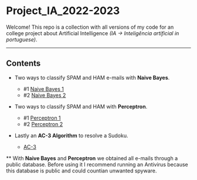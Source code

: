 # Project_IA_2022-2023

Welcome! This repo is a collection with all versions of my code for an college project about Artificial Intelligence *(IA -> Inteligência artificial in portuguese)*.

---
## Contents

- Two ways to classify SPAM and HAM e-mails with **Naive Bayes**.
    - #1 [Naive Bayes 1](https://github.com/DyMatos/Project_IA_2022-2023/blob/main/src/Naive%20Bayes/NaiveBayes1.py)
    - #2 [Naive Bayes 2](https://github.com/DyMatos/Project_IA_2022-2023/blob/main/src/Naive%20Bayes/NaiveBayes2.py)

- Two ways to classify SPAM and HAM with **Perceptron**.
    - #1 [Perceptron 1](https://github.com/DyMatos/Project_IA_2022-2023/tree/main/src/Peceptron/Perceptron1)
    - #2 [Perceptron 2](https://github.com/DyMatos/Project_IA_2022-2023/tree/main/src/Peceptron/Perceptron2)

- Lastly an **AC-3 Algorithm** to resolve a Sudoku.
    - [AC-3](https://github.com/DyMatos/Project_IA_2022-2023/tree/main/src/AC-3)

** With **Naive Bayes** and **Perceptron** we obtained all e-mails through a public database. Before using it I recommend running an Antivirus because this database is public and could countian unwanted spyware.
